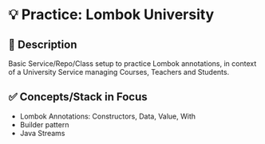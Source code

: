 # 💡 Practice: Lombok University

## 📒 Description
Basic Service/Repo/Class setup to practice Lombok annotations, in context of a University Service managing Courses, Teachers and Students. 

## ✅ Concepts/Stack in Focus
- Lombok Annotations: Constructors, Data, Value, With
- Builder pattern
- Java Streams
